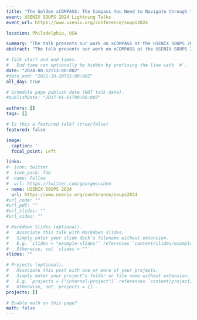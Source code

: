 ```yaml
---
title: "The Golden xCOMPASS: The Compass You Need to Navigate through the App-Privacy Universe!"
event: USENIX SOUPS 2024 Lightning Talks
event_url: https://www.usenix.org/conference/soups2024

location: Philadelphia, USA

summary: "The talk presents our work on xCOMPASS at the USENIX SOUPS 2024 Lightning Talks."
abstract: "The talk presents our work on xCOMPASS at the USENIX SOUPS 2024 Lightning Talks."

# Talk start and end times.
#   End time can optionally be hidden by prefixing the line with `#`.
date: "2024-08-12T13:00:00Z"
#date_end: "2021-10-20T15:00:00Z"
all_day: true

# Schedule page publish date (NOT talk date).
#publishDate: "2017-01-01T00:00:00Z"

authors: []
tags: []

# Is this a featured talk? (true/false)
featured: false

image:
  caption: ''
  focal_point: Left

links:
#- icon: twitter
#  icon_pack: fab
#  name: Follow
#  url: https://twitter.com/georgecushen
- name: USENIX SOUPS 2024
  url: https://www.usenix.org/conference/soups2024
#url_code: ""
#url_pdf: ""
#url_slides: ""
#url_video: ""

# Markdown Slides (optional).
#   Associate this talk with Markdown slides.
#   Simply enter your slide deck's filename without extension.
#   E.g. `slides = "example-slides"` references `content/slides/example-slides.md`.
#   Otherwise, set `slides = ""`.
slides: ""

# Projects (optional).
#   Associate this post with one or more of your projects.
#   Simply enter your project's folder or file name without extension.
#   E.g. `projects = ["internal-project"]` references `content/project/deep-learning/index.md`.
#   Otherwise, set `projects = []`.
projects: []

# Enable math on this page?
math: false
---
```

